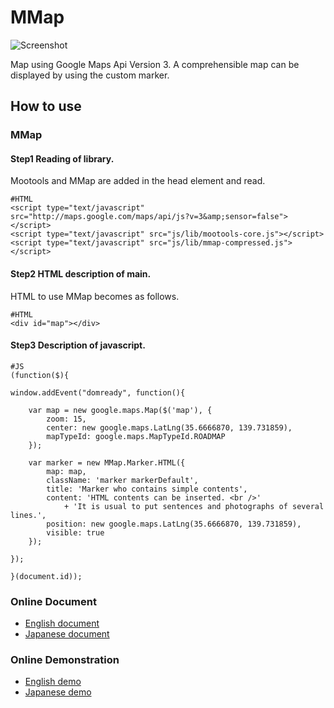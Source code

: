 
MMap
====================================

![Screenshot](http://holyshared.github.com/MMap/logo.png)

Map using Google Maps Api Version 3. A comprehensible map can be displayed by using the custom marker.

How to use
------------------------------------

### MMap

#### Step1 Reading of library.

Mootools and MMap are added in the head element and read. 

	#HTML
	<script type="text/javascript" src="http://maps.google.com/maps/api/js?v=3&amp;sensor=false"></script>
	<script type="text/javascript" src="js/lib/mootools-core.js"></script>
	<script type="text/javascript" src="js/lib/mmap-compressed.js"></script>

#### Step2 HTML description of main.

HTML to use MMap becomes as follows.

	#HTML
	<div id="map"></div>

#### Step3 Description of javascript.

	#JS
	(function($){
	
	window.addEvent("domready", function(){

		var map = new google.maps.Map($('map'), {
			zoom: 15,
			center: new google.maps.LatLng(35.6666870, 139.731859),
			mapTypeId: google.maps.MapTypeId.ROADMAP
		});

		var marker = new MMap.Marker.HTML({
			map: map,
			className: 'marker markerDefault',
			title: 'Marker who contains simple contents',
			content: 'HTML contents can be inserted. <br />'
				+ 'It is usual to put sentences and photographs of several lines.',
			position: new google.maps.LatLng(35.6666870, 139.731859),
			visible: true
		});

	});
	
	}(document.id));

### Online Document

* [English document](http://holyshared.github.com/MMap/docs/html/en/mmap.overlayview.html)
* [Japanese document](http://holyshared.github.com/MMap/docs/html/ja/mmap.overlayview.html)

### Online Demonstration

* [English demo](http://holyshared.github.com/MMap/marker.html)
* [Japanese demo](http://holyshared.github.com/MMap/ja/marker.html)